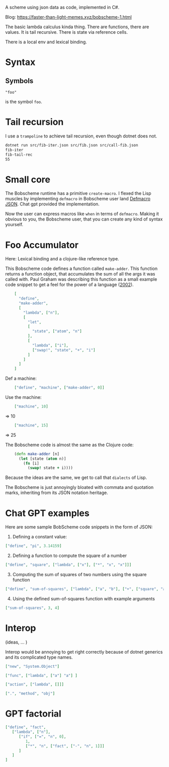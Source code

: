 A scheme using json data as code, implemented in C#.

Blog: <https://faster-than-light-memes.xyz/bobscheme-1.html>

The basic lambda calculus kinda thing. There are functions, there are values.
It is tail recursive. There is state via reference cells.

There is a local env and lexical binding.

# Syntax

## Symbols

```
"foo"
```

is the symbol `foo`.

# Tail recursion

I use a `trampoline` to achieve tail recursion, even though dotnet does not.


```sh
dotnet run src/fib-iter.json src/fib.json src/call-fib.json
fib-iter
fib-tail-rec
55
```

# Small core

The Bobscheme runtime has a primitive `create-macro`. I flexed the Lisp muscles by implementing `defmacro`
in Bobscheme user land [Defmacro JSON](src/json/core/1-defmacro.json). Chat gpt provided the implementation.

Now the user can express macros like `when` in terms of `defmacro`.
Making it obvious to you, the Bobscheme user, that you can create any kind of syntax yourself.

# Foo Accumulator

Here: Lexical binding and a clojure-like reference type.

This Bobscheme code defines a function called `make-adder`.
This function returns a function object, that accumulates the sum of all the args it was called with.
Paul Graham was describing this function as a small example code snippet to get a feel for the power of a language ([2002](http://www.paulgraham.com/icad.html)).

```json
    [
      "define",
      "make-adder",
      [
        "lambda", ["n"],
        [
          "let",
          [
            "state", ["atom", "n"]
          ],
          [
            "lambda", ["i"],
            ["swap!", "state", "+", "i"]
          ]
        ]
      ]
    ]
```

Def a machine:
```json
    ["define", "machine", ["make-adder", 0]]
```
Use the machine:
```json
    ["machine", 10]
```
=> 10
```json
    ["machine", 15]
```
=> 25

The Bobscheme code is almost the same as the Clojure code:

```clojure
    (defn make-adder [n]
      (let [state (atom n)]
        (fn [i]
          (swap! state + i))))
```

Because the ideas are the same, we get to call that `dialects` of Lisp.

The Bobscheme is just annoyingly bloated with commata and quotation marks, inheriting from its JSON notation heritage.

# Chat GPT examples

Here are some sample BobScheme code snippets in the form of JSON:

1. Defining a constant value:

```json
["define", "pi", 3.14159]
```

2. Defining a function to compute the square of a number
```json
["define", "square", ["lambda", ["x"], ["*", "x", "x"]]]
```

3. Computing the sum of squares of two numbers using the square function
```json
["define", "sum-of-squares", ["lambda", ["a", "b"], ["+", ["square", "a"], ["square", "b"]]]]
```

4. Using the defined sum-of-squares function with example arguments
```json
["sum-of-squares", 3, 4]
```

# Interop

(ideas, ... )

Interop would be annoying to get right correctly because of dotnet generics and its complicated type names.

```json
["new", "System.Object"]

["func", ["lambda", ["a"] "a"] ]

["action", ["lambda", []]]

[".", "method", "obj"]
```


# GPT factorial

```json
["define", "fact",
   ["lambda", ["n"],
      ["if", ["=", "n", 0],
         1,
         ["*", "n", ["fact", ["-", "n", 1]]]
      ]
   ]
]
```
